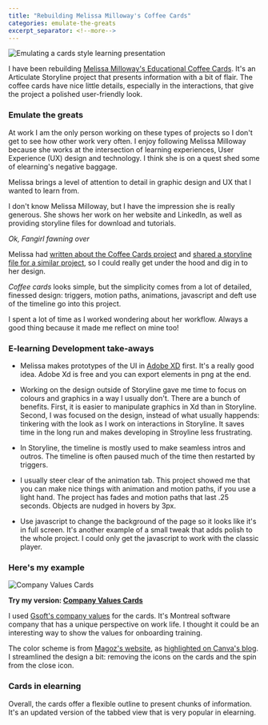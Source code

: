 ```yaml
---
title: "Rebuilding Melissa Milloway's Coffee Cards"
categories: emulate-the-greats
excerpt_separator: <!--more-->
---
```


![Emulating a cards style learning presentation](/blog/assets/images/cards-comparisons.png)

I have been rebuilding [Melissa Milloway's Educational Coffee Cards](http://work.melslearninglab.com/coffee-roast-cards/story_html5.html). It's an Articulate Storyline project that presents information with a bit of flair. The coffee cards have nice little details, especially in the interactions, that give the project a polished user-friendly look. 
<!--more-->

### Emulate the greats
At work I am the only person working on these types of projects so I don't get to see how other work very often. I enjoy following Melissa Milloway because she works at the intersection of learning experiences, User Experience (UX) design and technology. I think she is on a quest shed some of elearning's negative baggage.

Melissa brings a level of attention to detail in graphic design and UX that I wanted to learn from.

I don't know Melissa Milloway, but I have the impression she is really generous. She shows her work on her website and LinkedIn, as well as providing storyline files for download and tutorials. 

_*Ok, Fangirl fawning over*_

Melissa had [written about the  Coffee Cards project](https://www.linkedin.com/pulse/heres-how-i-made-educational-coffee-roast-cards-melissa-milloway/) and [shared a storyline file for a similar project](http://design-system.melslearninglab.com/storyline/patterns/educational-cards/), so I could really get under the hood and dig in to her design. 

*Coffee cards* looks simple, but the simplicity comes from a lot of detailed, finessed design: triggers, motion paths, animations, javascript and deft use of the timeline go into this project. 

I spent a lot of time as I worked wondering about her workflow. Always a good thing because it made me reflect on mine too!

### E-learning Development take-aways

- Melissa makes prototypes of the UI in [Adobe XD](https://www.adobe.com/products/xd.html) first. It's a really good idea. Adobe Xd is free and you can export elements in png at the end. 

- Working on the design outside of Storyline gave me time to focus on colours and graphics in a way I usually don't. There are a bunch of benefits. First, it is easier to manipulate graphics in Xd than in Storyline. Second, I was focused on the design, instead of what usually happends: tinkering with the look as I work on interactions in Storyline. It saves time in the long run and makes developing in Stroyline less frustrating.

- In Storyline, the timeline is mostly used to make seamless intros and outros. The timeline is often paused much of the time then restarted by triggers.

- I usually steer clear of the animation tab. This project showed me that you can make nice things with animation and motion paths, if you use a light hand. The project has fades and motion paths that last .25 seconds. Objects are nudged in hovers by 3px. 

- Use javascript to change the background of the page so it looks like it's in full screen. It's another example of a small tweak that adds polish to the whole project. I could only get the javascript to work with the classic player. 


### Here's my example

![Company Values Cards](/blog/assets/images/values-cards-main.PNG)

**Try my version: [Company Values Cards](http://jessicagrosman.ca/values-cards/story_html5.html)**

I used [Gsoft's company values](https://www.gsoft.com/en/career/) for the cards. It's Montreal software company that has a unique perspective on work life. I thought it could be an interesting way to show the values for onboarding training.

The color scheme is from [Magoz's website](https://magoz.is/), as [highlighted on Canva's blog](https://www.canva.com/learn/website-color-schemes/). I streamlined the design a bit: removing the icons on the cards and the spin from the close icon.

### Cards in elearning 

Overall, the cards offer a flexible outline to present chunks of information. It's an updated version of the tabbed view that is very popular in elearning. 
